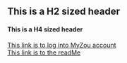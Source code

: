 ## This is a H2 sized header
#### This is a H4 sized header
[This link is to log into MyZou account](https://myzou.missouri.edu/psp/csprdc/?cmd=login&languageCd=ENG&)  
[This link is to the readMe](../README.md)  
